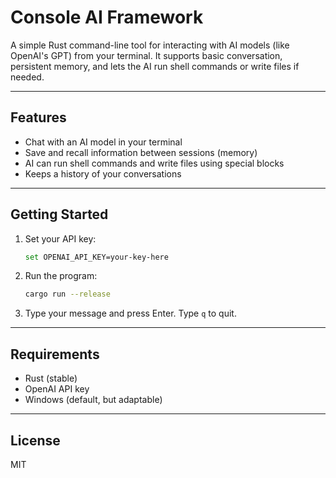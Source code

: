 # Console AI Framework

A simple Rust command-line tool for interacting with AI models (like OpenAI's GPT) from your terminal. It supports basic conversation, persistent memory, and lets the AI run shell commands or write files if needed.

---

## Features
- Chat with an AI model in your terminal
- Save and recall information between sessions (memory)
- AI can run shell commands and write files using special blocks
- Keeps a history of your conversations

---

## Getting Started
1. Set your API key:
   ```sh
   set OPENAI_API_KEY=your-key-here
   ```
2. Run the program:
   ```sh
   cargo run --release
   ```
3. Type your message and press Enter. Type `q` to quit.

---

## Requirements
- Rust (stable)
- OpenAI API key
- Windows (default, but adaptable)

---

## License
MIT

